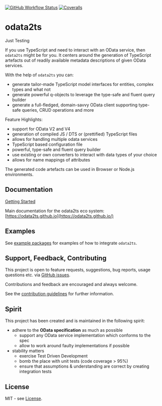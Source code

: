 [![GitHub Workflow Status](https://img.shields.io/github/actions/workflow/status/odata2ts/odata2ts/coverage.yml?branch=main&style=for-the-badge)](https://github.com/odata2ts/odata2ts/actions/workflows/coverage.yml)
[![Coveralls](https://img.shields.io/coveralls/github/odata2ts/odata2ts?style=for-the-badge)](https://coveralls.io/github/odata2ts/odata2ts?branch=main)

# odata2ts
Just Testing

If you use TypeScript and need to interact with an OData service, then `odata2ts` might
be for you. It centers around the generation of TypeScript artefacts
out of readily available metadata descriptions of given OData services.

With the help of `odata2ts` you can:

- generate tailor-made TypeScript model interfaces for entities, complex types and what not
- generate powerful q-objects to leverage the type-safe and fluent query builder
- generate a full-fledged, domain-savvy OData client supporting type-safe queries, CRUD operations and more

Feature Highlights:

- support for OData V2 and V4
- generation of compiled JS / DTS or (prettified) TypeScript files
- allows for handling multiple odata services
- TypeScript based configuration file
- powerful, type-safe and fluent query builder
- use existing or own converters to interact with data types of your choice
- allows for name mappings of attributes

The generated code artefacts can be used in Browser or Node.js environments.

## Documentation

[Getting Started](https://odata2ts.github.io/docs/category/getting-started)

Main documentation for the odata2ts eco system:
[https://odata2ts.github.io](https://odata2ts.github.io/)

## Examples

See [example packages](https://github.com/odata2ts/odata2ts/tree/main/examples) for examples of how to integrate `odata2ts`.

## Support, Feedback, Contributing

This project is open to feature requests, suggestions, bug reports, usage questions etc.
via [GitHub issues](https://github.com/odata2ts/odata2ts/issues).

Contributions and feedback are encouraged and always welcome.

See the [contribution guidelines](https://github.com/odata2ts/odata2ts/blob/main/CONTRIBUTING.md) for further information.

## Spirit

This project has been created and is maintained in the following spirit:

- adhere to the **OData specification** as much as possible
  - support any OData service implementation which conforms to the spec
  - allow to work around faulty implementations if possible
- stability matters
  - exercise Test Driven Development
  - bomb the place with unit tests (code coverage > 95%)
  - ensure that assumptions & understanding are correct by creating integration tests

## License

MIT - see [License](./LICENSE).
